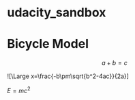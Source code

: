 # udacity_sandbox
# Bicycle Model
```math #yourmathlabel
a + b = c
```
![\Large x=\frac{-b\pm\sqrt{b^2-4ac}}{2a}]

$E = mc^2$